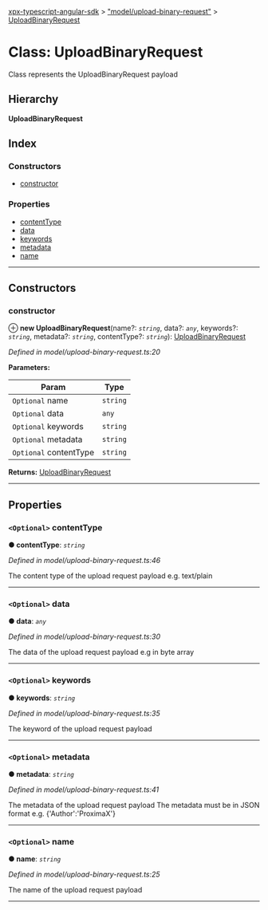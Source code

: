 [xpx-typescript-angular-sdk](../README.md) > ["model/upload-binary-request"](../modules/_model_upload_binary_request_.md) > [UploadBinaryRequest](../classes/_model_upload_binary_request_.uploadbinaryrequest.md)

# Class: UploadBinaryRequest

Class represents the UploadBinaryRequest payload

## Hierarchy

**UploadBinaryRequest**

## Index

### Constructors

* [constructor](_model_upload_binary_request_.uploadbinaryrequest.md#constructor)

### Properties

* [contentType](_model_upload_binary_request_.uploadbinaryrequest.md#contenttype)
* [data](_model_upload_binary_request_.uploadbinaryrequest.md#data)
* [keywords](_model_upload_binary_request_.uploadbinaryrequest.md#keywords)
* [metadata](_model_upload_binary_request_.uploadbinaryrequest.md#metadata)
* [name](_model_upload_binary_request_.uploadbinaryrequest.md#name)

---

## Constructors

<a id="constructor"></a>

###  constructor

⊕ **new UploadBinaryRequest**(name?: *`string`*, data?: *`any`*, keywords?: *`string`*, metadata?: *`string`*, contentType?: *`string`*): [UploadBinaryRequest](_model_upload_binary_request_.uploadbinaryrequest.md)

*Defined in model/upload-binary-request.ts:20*

**Parameters:**

| Param | Type |
| ------ | ------ |
| `Optional` name | `string` |
| `Optional` data | `any` |
| `Optional` keywords | `string` |
| `Optional` metadata | `string` |
| `Optional` contentType | `string` |

**Returns:** [UploadBinaryRequest](_model_upload_binary_request_.uploadbinaryrequest.md)

___

## Properties

<a id="contenttype"></a>

### `<Optional>` contentType

**● contentType**: *`string`*

*Defined in model/upload-binary-request.ts:46*

The content type of the upload request payload e.g. text/plain

___
<a id="data"></a>

### `<Optional>` data

**● data**: *`any`*

*Defined in model/upload-binary-request.ts:30*

The data of the upload request payload e.g in byte array

___
<a id="keywords"></a>

### `<Optional>` keywords

**● keywords**: *`string`*

*Defined in model/upload-binary-request.ts:35*

The keyword of the upload request payload

___
<a id="metadata"></a>

### `<Optional>` metadata

**● metadata**: *`string`*

*Defined in model/upload-binary-request.ts:41*

The metadata of the upload request payload The metadata must be in JSON format e.g. {'Author':'ProximaX'}

___
<a id="name"></a>

### `<Optional>` name

**● name**: *`string`*

*Defined in model/upload-binary-request.ts:25*

The name of the upload request payload

___

